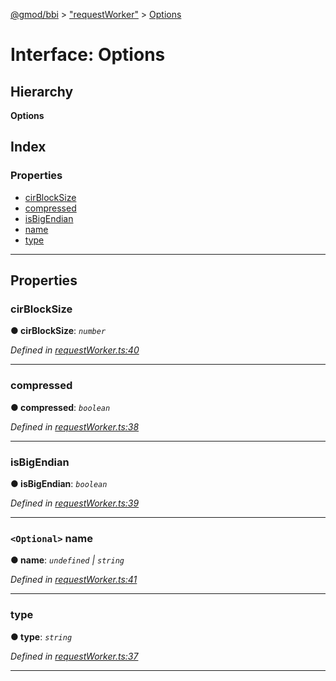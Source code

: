 [@gmod/bbi](../README.md) > ["requestWorker"](../modules/_requestworker_.md) > [Options](../interfaces/_requestworker_.options.md)

# Interface: Options

## Hierarchy

**Options**

## Index

### Properties

* [cirBlockSize](_requestworker_.options.md#cirblocksize)
* [compressed](_requestworker_.options.md#compressed)
* [isBigEndian](_requestworker_.options.md#isbigendian)
* [name](_requestworker_.options.md#name)
* [type](_requestworker_.options.md#type)

---

## Properties

<a id="cirblocksize"></a>

###  cirBlockSize

**● cirBlockSize**: *`number`*

*Defined in [requestWorker.ts:40](https://github.com/gmod/bbi-js/blob/e20e58c/src/requestWorker.ts#L40)*

___
<a id="compressed"></a>

###  compressed

**● compressed**: *`boolean`*

*Defined in [requestWorker.ts:38](https://github.com/gmod/bbi-js/blob/e20e58c/src/requestWorker.ts#L38)*

___
<a id="isbigendian"></a>

###  isBigEndian

**● isBigEndian**: *`boolean`*

*Defined in [requestWorker.ts:39](https://github.com/gmod/bbi-js/blob/e20e58c/src/requestWorker.ts#L39)*

___
<a id="name"></a>

### `<Optional>` name

**● name**: *`undefined` \| `string`*

*Defined in [requestWorker.ts:41](https://github.com/gmod/bbi-js/blob/e20e58c/src/requestWorker.ts#L41)*

___
<a id="type"></a>

###  type

**● type**: *`string`*

*Defined in [requestWorker.ts:37](https://github.com/gmod/bbi-js/blob/e20e58c/src/requestWorker.ts#L37)*

___

